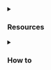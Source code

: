 <details><summary><h3>Resources</h3></summary>
  
  [Bash-скрипты ](https://habr.com/ru/companies/ruvds/articles/325522/)
  
</details>
<details><summary><h3>How to</h3></summary>
  
  [How to Move Your Linux home Directory to Another Drive]([https://habr.com/ru/companies/ruvds/articles/325522/](https://www.howtogeek.com/442101/how-to-move-your-linux-home-directory-to-another-hard-drive/))
  
</details>
